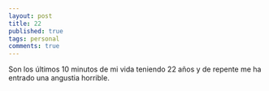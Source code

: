 ```yaml
---
layout: post
title: 22
published: true
tags: personal
comments: true
---
```


Son los últimos 10 minutos de mi vida teniendo 22 años y de repente me ha entrado una angustia horrible.